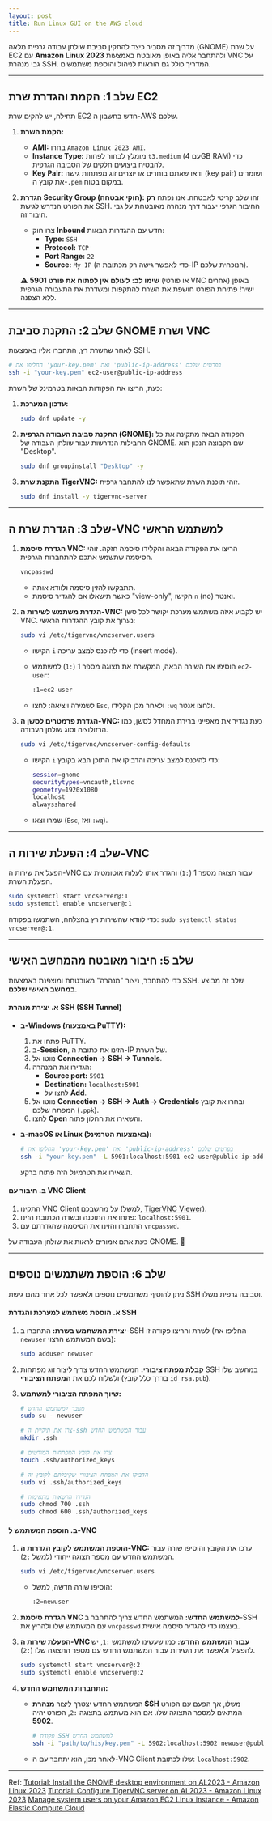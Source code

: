 ```yaml
---
layout: post
title: Run Linux GUI on the AWS cloud
---
```


מדריך זה מסביר כיצד להתקין סביבת שולחן עבודה גרפית מלאה (GNOME) על שרת EC2 עם **Amazon Linux 2023** ולהתחבר אליה באופן מאובטח באמצעות VNC על גבי מנהרת SSH. המדריך כולל גם הוראות לניהול והוספת משתמשים.

---

## שלב 1: הקמת והגדרת שרת EC2

תחילה, יש להקים שרת EC2 חדש בחשבון ה-AWS שלכם.

1. **הקמת השרת:**

      * **AMI:** בחרו `Amazon Linux 2023 AMI`.
      * **Instance Type:** מומלץ לבחור לפחות `t3.medium` (עם 4GB RAM) כדי להבטיח ביצועים חלקים של הסביבה הגרפית.
      * **Key Pair:** ודאו שאתם בוחרים או יוצרים זוג מפתחות גישה (key pair) ושומרים את קובץ ה-`.pem` במקום בטוח.

2. **הגדרת Security Group (חוקי אבטחה):**
    זהו שלב קריטי לאבטחה. אנו נפתח **רק** את הפורט הנדרש לגישת SSH. החיבור הגרפי יעבור דרך מנהרה מאובטחת על גבי חיבור זה.

      * צרו חוק **Inbound** חדש עם ההגדרות הבאות:
          * **Type:** `SSH`
          * **Protocol:** `TCP`
          * **Port Range:** `22`
          * **Source:** `My IP` (כדי לאפשר גישה רק מכתובת ה-IP הנוכחית שלכם).

    ⚠️ **שימו לב:** **לעולם אין לפתוח את פורט 5901** (או פורטי VNC אחרים) באופן ישיר\! פתיחת הפורט חושפת את השרת להתקפות ומשדרת את התעבורה הגרפית ללא הצפנה.

-----

## שלב 2: התקנת סביבת GNOME ושרת VNC

לאחר שהשרת רץ, התחברו אליו באמצעות SSH.

```bash
# החליפו את 'your-key.pem' ואת 'public-ip-address' בפרטים שלכם
ssh -i "your-key.pem" ec2-user@public-ip-address
```

כעת, הריצו את הפקודות הבאות בטרמינל של השרת:

1. **עדכון המערכת:**

    ```bash
    sudo dnf update -y
    ```

2. **התקנת סביבת העבודה הגרפית (GNOME):**
    הפקודה הבאה מתקינה את כל החבילות הנדרשות עבור שולחן העבודה של GNOME. שם הקבוצה הנכון הוא "Desktop".

    ```bash
    sudo dnf groupinstall "Desktop" -y
    ```

3. **התקנת שרת TigerVNC:**
    זוהי תוכנת השרת שתאפשר לנו להתחבר גרפית.

    ```bash
    sudo dnf install -y tigervnc-server
    ```

-----

## שלב 3: הגדרת שרת ה-VNC למשתמש הראשי

1. **הגדרת סיסמת VNC:**
    הריצו את הפקודה הבאה והקלידו סיסמה חזקה. זוהי הסיסמה שתשמש אתכם להתחברות הגרפית.

    ```bash
    vncpasswd
    ```

      * תתבקשו להזין סיסמה ולוודא אותה.
      * כאשר תישאלו אם להגדיר סיסמת "view-only", הקישו `n` (no) ואנטר.

2. **הגדרת משתמש לשירות ה-VNC:**
    יש לקבוע איזה משתמש מערכת יקושר לכל סשן VNC. נערוך את קובץ ההגדרות הראשי:

    ```bash
    sudo vi /etc/tigervnc/vncserver.users
    ```

      * הקישו `i` כדי להיכנס למצב עריכה (insert mode).
      * הוסיפו את השורה הבאה, המקשרת את תצוגה מספר 1 (`:1`) למשתמש `ec2-user`:

        ```bash
        :1=ec2-user
        ```

      * לשמירה ויציאה: לחצו `Esc`, ולאחר מכן הקלידו `:wq` ולחצו אנטר.

3. **הגדרת פרמטרים לסשן ה-VNC:**
    כעת נגדיר את מאפייני ברירת המחדל לסשן, כמו הרזולוציה וסוג שולחן העבודה.

    ```bash
    sudo vi /etc/tigervnc/vncserver-config-defaults
    ```

      * הקישו `i` כדי להיכנס למצב עריכה והדביקו את התוכן הבא בקובץ:

        ```bash
        session=gnome
        securitytypes=vncauth,tlsvnc
        geometry=1920x1080
        localhost
        alwaysshared
        ```

      * שמרו וצאו (`Esc`, ואז `:wq`).

-----

## שלב 4: הפעלת שירות ה-VNC

הפעל את שירות ה-VNC עבור תצוגה מספר 1 (`:1`) והגדר אותו לעלות אוטומטית עם הפעלת השרת.

```bash
sudo systemctl start vncserver@:1
sudo systemctl enable vncserver@:1
```

כדי לוודא שהשירות רץ בהצלחה, השתמשו בפקודה: `sudo systemctl status vncserver@:1`.

-----

## שלב 5: חיבור מאובטח מהמחשב האישי

כדי להתחבר, ניצור "מנהרה" מאובטחת ומוצפנת באמצעות SSH. שלב זה מבוצע **במחשב האישי שלכם**.

#### א. יצירת מנהרת SSH (SSH Tunnel)

* **ב-Windows (באמצעות PuTTY):**

    1. פתחו את PuTTY.
    2. ב-**Session**, הזינו את כתובת ה-IP של השרת.
    3. נווטו אל **Connection -\> SSH -\> Tunnels**.
    4. הגדירו את המנהרה:
          * **Source port:** `5901`
          * **Destination:** `localhost:5901`
          * לחצו על **Add**.
    5. נווטו אל **Connection -\> SSH -\> Auth -\> Credentials** ובחרו את קובץ המפתח שלכם (`.ppk`).
    6. לחצו **Open** והשאירו את החלון פתוח.

* **ב-macOS או Linux (באמצעות הטרמינל):**

    ```bash
    # החליפו את 'your-key.pem' ואת 'public-ip-address' בפרטים שלכם
    ssh -i "your-key.pem" -L 5901:localhost:5901 ec2-user@public-ip-address
    ```

    השאירו את הטרמינל הזה פתוח ברקע.

#### ב. חיבור עם VNC Client

1. התקינו VNC Client על מחשבכם (למשל, [TigerVNC Viewer](https://tigervnc.org/)).
2. פתחו את התוכנה ובשדה הכתובת הזינו: `localhost:5901`.
3. התחברו והזינו את הסיסמה שהגדרתם עם `vncpasswd`.

כעת אתם אמורים לראות את שולחן העבודה של GNOME. 🎉

-----

## שלב 6: הוספת משתמשים נוספים

ניתן להוסיף משתמשים נוספים ולאפשר לכל אחד מהם גישת SSH וסביבה גרפית משלו.

#### א. הוספת משתמש למערכת והגדרת SSH

1. **יצירת המשתמש בשרת:** התחברו ב-SSH לשרת והריצו פקודה זו (החליפו את `newuser` בשם המשתמש הרצוי):

    ```bash
    sudo adduser newuser
    ```

2. **קבלת מפתח ציבורי:** המשתמש החדש צריך ליצור זוג מפתחות SSH במחשב שלו ולשלוח לכם את **המפתח הציבורי** (בדרך כלל קובץ `id_rsa.pub`).
3. **שיוך המפתח הציבורי למשתמש:**

    ```bash
    # מעבר למשתמש החדש
    sudo su - newuser

    # צרו את תיקיית ה-ssh עבור המשתמש החדש
    mkdir .ssh

    # צרו את קובץ המפתחות המורשים
    touch .ssh/authorized_keys

    # הדביקו את המפתח הציבורי שקיבלתם לקובץ זה
    sudo vi .ssh/authorized_keys

    # הגדירו הרשאות מתאימות
    sudo chmod 700 .ssh
    sudo chmod 600 .ssh/authorized_keys
    ```

#### ב. הוספת המשתמש ל-VNC

1. **הוספת המשתמש לקובץ הגדרות ה-VNC:**
    ערכו את הקובץ והוסיפו שורה עבור המשתמש החדש עם מספר תצוגה ייחודי (למשל `:2`).

    ```bash
    sudo vi /etc/tigervnc/vncserver.users
    ```

      * הוסיפו שורה חדשה, למשל:

        ```bash
        :2=newuser
        ```

2. **הגדרת סיסמת VNC למשתמש החדש:**
    המשתמש החדש צריך להתחבר ב-SSH עם המשתמש שלו ולהריץ את `vncpasswd` בעצמו כדי להגדיר סיסמה אישית.

3. **הפעלת שירות ה-VNC עבור המשתמש החדש:**
    כמו שעשינו למשתמש `:1`, יש להפעיל ולאפשר את השירות עבור המשתמש החדש עם מספר התצוגה שלו (`:2`).

    ```bash
    sudo systemctl start vncserver@:2
    sudo systemctl enable vncserver@:2
    ```

4. **התחברות המשתמש החדש:**

      * המשתמש החדש יצטרך ליצור **מנהרת SSH** משלו, אך הפעם עם הפורט המתאים למספר התצוגה שלו. אם הוא משתמש בתצוגה `:2`, הפורט יהיה **5902**.

        ```bash
        # פקודת SSH למשתמש החדש
        ssh -i "path/to/his/key.pem" -L 5902:localhost:5902 newuser@public-ip-address
        ```

      * לאחר מכן, הוא יתחבר עם ה-VNC Client שלו לכתובת: `localhost:5902`.

---

Ref:
[Tutorial: Install the GNOME desktop environment on AL2023 - Amazon Linux 2023](https://docs.aws.amazon.com/linux/al2023/ug/installing-gnome-al2023.html)
[Tutorial: Configure TigerVNC server on AL2023 - Amazon Linux 2023](https://docs.aws.amazon.com/linux/al2023/ug/vnc-configuration-al2023.html)
[Manage system users on your Amazon EC2 Linux instance - Amazon Elastic Compute Cloud](https://docs.aws.amazon.com/AWSEC2/latest/UserGuide/managing-users.html)
